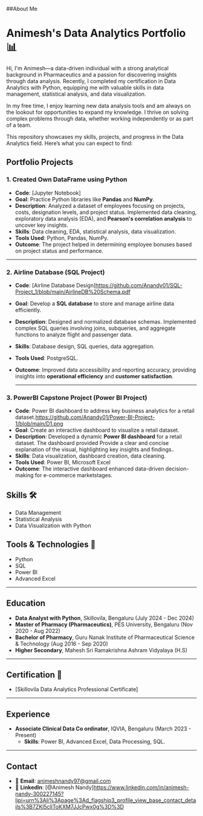 ##About Me

# Animesh's Data Analytics Portfolio 📊

Hi, I'm Animesh—a data-driven individual with a strong analytical background in Pharmaceutics and a passion for discovering insights through data analysis. Recently, I completed my certification in Data Analytics with Python, equipping me with valuable skills in data management, statistical analysis, and data visualization.

In my free time, I enjoy learning new data analysis tools and am always on the lookout for opportunities to expand my knowledge. I thrive on solving complex problems through data, whether working independently or as part of a team.

This repository showcases my skills, projects, and progress in the Data Analytics field. Here’s what you can expect to find:

## **Portfolio Projects**
### **1. Created Own DataFrame using Python**
- **Code**: [Jupyter Notebook]
- **Goal**: Practice Python libraries like **Pandas** and **NumPy**.
- **Description**: Analyzed a dataset of employees focusing on projects, costs, designation levels, and project status. Implemented data cleaning, exploratory data analysis (EDA), and **Pearson's correlation analysis** to uncover key insights.
- **Skills**: Data cleaning, EDA, statistical analysis, data visualization.
- **Tools Used**: Python, Pandas, NumPy.
- **Outcome**: The project helped in determining employee bonuses based on project status and performance.

---
### **2. Airline Database (SQL Project)**
- **Code**: [Airline Database Design]https://github.com/Anandy01/SQL-Project_1/blob/main/AirlineDB%20Schema.pdf
- **Goal**: Develop a **SQL database** to store and manage airline data efficiently.
- **Description**: Designed and normalized database schemas. Implemented complex SQL queries involving joins, subqueries, and aggregate functions to analyze flight and passenger data.
- **Skills**: Database design, SQL queries, data aggregation.
- **Tools Used**: PostgreSQL.
- **Outcome**: Improved data accessibility and reporting accuracy, providing insights into **operational efficiency** and **customer satisfaction**.

  ---
### **3. PowerBI Capstone Project (Power BI Project)**
- **Code**: Power BI dashboard to address key business analytics for a retail dataset.https://github.com/Anandy01/Power-BI-Project-1/blob/main/D1.png
- **Goal**: Create an interactive dashboard to visualize a retail dataset.
- **Description**: Developed a dynamic **Power BI dashboard** for a retail dataset. The dashboard provided Provide a clear and concise explanation of the visual, highlighting key insights and findings..
- **Skills**: Data visualization, dashboard creation, data cleaning.
- **Tools Used**: Power BI, Microsoft Excel
- **Outcome**: The interactive dashboard enhanced data-driven decision-making for e-commerce marketstages.

## Skills 🛠️
- Data Management
- Statistical Analysis
- Data Visualization with Python

## Tools & Technologies 🔧
- Python
- SQL
- Power BI
- Advanced Excel

---

## **Education**
- **Data Analyst with Python**, Skillovila, Bengaluru (July 2024 - Dec 2024)
- **Master of Pharmacy (Pharmaceutics)**, PES University, Bengaluru (Nov 2020 - Aug 2022)
- **Bachelor of Pharmacy**, Guru Nanak Institute of Pharmaceutical Science & Technology (Aug 2016 - Sep 2020)
- **Higher Secondary**, Mahesh Sri Ramakrishna Ashram Vidyalaya (H.S)

---

## Certification 📜
- [Skillovila Data Analytics Professional Certificate]

---

## **Experience**
- **Associate Clinical Data Co  ordinator**, IQVIA, Bengaluru (March 2023 - Present)
  - **Skills**: Power BI, Advanced Excel, Data Processing, SQL.

---

## **Contact**
- 📧 **Email**: animeshnandy97@gmail.com
- 💼 **LinkedIn**: [@Animesh Nandy]https://www.linkedin.com/in/animesh-nandy-300227145?lipi=urn%3Ali%3Apage%3Ad_flagship3_profile_view_base_contact_details%3B7ZKl5cllToKXM7JJcPwx0g%3D%3D

